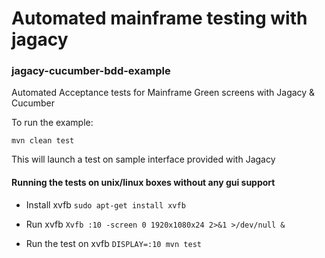 # Automated mainframe testing with jagacy

### jagacy-cucumber-bdd-example
Automated Acceptance tests for Mainframe Green screens with Jagacy &amp; Cucumber

To run the example:

```
mvn clean test

```

This will launch a test on sample interface provided with Jagacy

#### Running the tests on unix/linux boxes without any gui support 

- Install xvfb 
``` sudo apt-get install xvfb ```

- Run xvfb
```Xvfb :10 -screen 0 1920x1080x24 2>&1 >/dev/null &```

- Run the test on xvfb 
```DISPLAY=:10 mvn test```